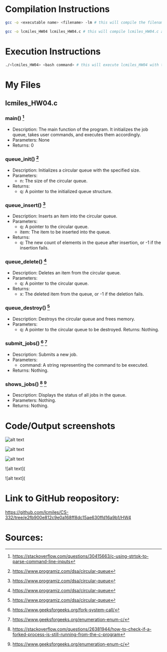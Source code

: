# Compilation Instructions

```bash
gcc -o <executable name> <filename> -lm # this will compile the filename and return an executable with the executable name

gcc -o lcmiles_HW04 lcmiles_HW04.c # this will compile lcmiles_HW04.c and output an executable called lcmiles_HW04
```

# Execution Instructions

```bash
./<lcmiles_HW04> <bash command> # this will execute lcmiles_HW04 with the provided bash command
```

# My Files

## lcmiles_HW04.c

### main() [^1]

* Description: The main function of the program. It initializes the job queue, takes user commands, and executes them accordingly.
* Parameters: None
* Returns: 0

### queue_init() [^2]
* Description: Initializes a circular queue with the specified size.
* Parameters:
    * n: The size of the circular queue.
* Returns: 
    * q: A pointer to the initialized queue structure.

### queue_insert() [^2]
* Description: Inserts an item into the circular queue.
* Parameters:
    * q: A pointer to the circular queue.
    * item: The item to be inserted into the queue.
* Returns: 
    * q: The new count of elements in the queue after insertion, or -1 if the insertion fails.

### queue_delete() [^2]
* Description: Deletes an item from the circular queue.
* Parameters:
    * q: A pointer to the circular queue.
* Returns: 
    * x: The deleted item from the queue, or -1 if the deletion fails.

### queue_destroy() [^2]
* Description: Destroys the circular queue and frees memory.
* Parameters:
    * q: A pointer to the circular queue to be destroyed.
Returns: Nothing.

### submit_jobs() [^3] [^5]
* Description: Submits a new job.
* Parameters:
    * command: A string representing the command to be executed.
* Returns: Nothing.

### shows_jobs() [^4] [^5]
* Description: Displays the status of all jobs in the queue.
* Parameters: Nothing.
* Returns: Nothing.

# Code/Output screenshots

![alt text](https://github.com/lcmiles/CS-332/blob/main/HW4/Screenshot%202024-04-02%20142336.png?raw=true)

![alt text](https://github.com/lcmiles/CS-332/blob/main/HW4/Screenshot%202024-04-02%20142354.png?raw=true)

![alt text](https://github.com/lcmiles/CS-332/blob/main/HW4/Screenshot%202024-04-02%20144549.png?raw=true)

![alt text](

![alt text](

# Link to GitHub reopository:

https://github.com/lcmiles/CS-332/tree/e2fb900e812c9e0a168ff8dc15ae630ffd16a9b1/HW4

# Sources:

[^1]: https://stackoverflow.com/questions/30415663/c-using-strtok-to-parse-command-line-inputs

[^2]: https://www.programiz.com/dsa/circular-queue

[^3]: https://www.geeksforgeeks.org/fork-system-call/

[^4]: https://stackoverflow.com/questions/26381944/how-to-check-if-a-forked-process-is-still-running-from-the-c-program

[^5]: https://www.geeksforgeeks.org/enumeration-enum-c/